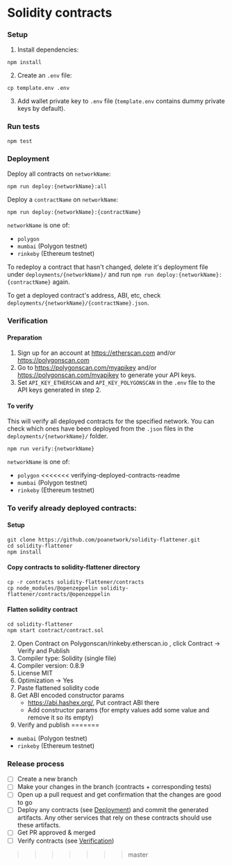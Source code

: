 # Solidity contracts

### Setup

1. Install dependencies:

```
npm install
```

2. Create an `.env` file:

```
cp template.env .env
```

3. Add wallet private key to `.env` file (`template.env` contains dummy private keys by default).

### Run tests

```
npm test
```

### Deployment

Deploy all contracts on `networkName`:

```
npm run deploy:{networkName}:all
```

Deploy a `contractName` on `networkName`:

```
npm run deploy:{networkName}:{contractName}
```

`networkName` is one of:

- `polygon`
- `mumbai` (Polygon testnet)
- `rinkeby` (Ethereum testnet)

To redeploy a contract that hasn't changed, delete it's deployment file under `deployments/{networkName}/` and run `npm run deploy:{networkName}:{contractName}` again.

To get a deployed contract's address, ABI, etc, check `deployments/{networkName}/{contractName}.json`.

### Verification

#### Preparation

1. Sign up for an account at https://etherscan.com and/or https://polygonscan.com
2. Go to https://polygonscan.com/myapikey and/or https://polygonscan.com/myapikey to generate your API keys.
3. Set `API_KEY_ETHERSCAN` and `API_KEY_POLYGONSCAN` in the `.env` file to the API keys generated in step 2.

#### To verify

This will verify all deployed contracts for the specified network.
You can check which ones have been deployed from the `.json` files in the `deployments/{networkName}/` folder.

```
npm run verify:{networkName}
```

`networkName` is one of:

- `polygon`
<<<<<<< verifying-deployed-contracts-readme
- `mumbai` (Polygon testnet) 
- `rinkeby` (Ethereum testnet)


### To verify already deployed contracts:
#### Setup
```
git clone https://github.com/poanetwork/solidity-flattener.git
cd solidity-flattener
npm install
```
#### Copy contracts to solidity-flattener directory
```
cp -r contracts solidity-flattener/contracts
cp node_modules/@openzeppelin solidity-flattener/contracts/@openzeppelin
```
#### Flatten solidity contract
```
cd solidity-flattener
npm start contract/contract.sol
```
2) Open Contract on Polygonscan/rinkeby.etherscan.io , click Contract -> Verify and Publish
3) Compiler type: Solidity (single file)
4) Compiler version: 0.8.9
5) License MIT
6) Optimization -> Yes
7) Paste flattened solidity code
8) Get ABI encoded constructor params
    - https://abi.hashex.org/, Put contract ABI there
    - Add constructor params
      (for empty values add some value and remove it so its empty)
9) Verify and publish
=======
- `mumbai` (Polygon testnet)
- `rinkeby` (Ethereum testnet)

### Release process

- [ ] Create a new branch
- [ ] Make your changes in the branch (contracts + corresponding tests)
- [ ] Open up a pull request and get confirmation that the changes are good to go
- [ ] Deploy any contracts (see [Deployment](#deployment)) and commit the generated artifacts. Any other services that rely on these contracts should use these artifacts.
- [ ] Get PR approved & merged
- [ ] Verify contracts (see [Verification](#verification))
>>>>>>> master
